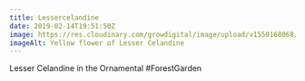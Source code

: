```yaml
---
title: Lessercelandine
date: 2019-02-14T19:51:50Z
image: https://res.cloudinary.com/growdigital/image/upload/v1550168068/lessercelandine-A3F18DF1.jpg
imageAlt: Yellow flower of Lesser Celandine
---
```


Lesser Celandine in the Ornamental #ForestGarden
